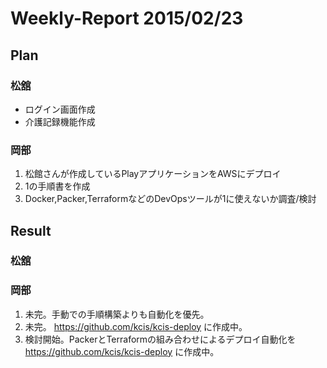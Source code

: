 # Weekly-Report 2015/02/23

## Plan

### 松舘

* ログイン画面作成
* 介護記録機能作成

### 岡部

1. 松館さんが作成しているPlayアプリケーションをAWSにデプロイ
2. 1の手順書を作成
3. Docker,Packer,TerraformなどのDevOpsツールが1に使えないか調査/検討

## Result

### 松舘

### 岡部

1. 未完。手動での手順構築よりも自動化を優先。
2. 未完。 https://github.com/kcis/kcis-deploy に作成中。
3. 検討開始。PackerとTerraformの組み合わせによるデプロイ自動化を https://github.com/kcis/kcis-deploy に作成中。
